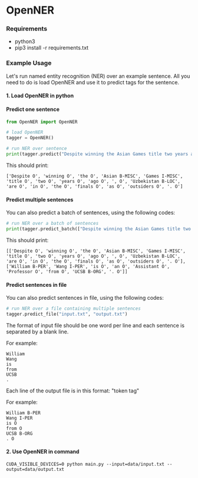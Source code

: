 # OpenNER

### Requirements
- python3
- pip3 install -r requirements.txt

### Example Usage

Let's run named entity recognition (NER) over an example sentence. All you need to do is load OpenNER and use it to predict tags for the sentence.

#### 1. Load OpenNER in python

#### Predict one sentence

```python
from OpenNER import OpenNER

# load OpenNER
tagger = OpenNER()

# run NER over sentence
print(tagger.predict("Despite winning the Asian Games title two years ago, Uzbekistan are in the finals as outsiders."))  

```

This should print:

```
['Despite O', 'winning O', 'the O', 'Asian B-MISC', 'Games I-MISC', 'title O', 'two O', 'years O', 'ago O', ', O', 'Uzbekistan B-LOC', 'are O', 'in O', 'the O', 'finals O', 'as O', 'outsiders O', '. O']  

```

#### Predict multiple sentences

You can also predict a batch of sentences, using the following codes:

```python
# run NER over a batch of sentences
print(tagger.predict_batch(["Despite winning the Asian Games title two years ago, Uzbekistan are in the finals as outsiders.", "William Wang is an Assistant Professor from UCSB."]))  

```

This should print:

```
[['Despite O', 'winning O', 'the O', 'Asian B-MISC', 'Games I-MISC', 'title O', 'two O', 'years O', 'ago O', ', O', 'Uzbekistan B-LOC', 'are O', 'in O', 'the O', 'finals O', 'as O', 'outsiders O', '. O'],   
['William B-PER', 'Wang I-PER', 'is O', 'an O', 'Assistant O', 'Professor O', 'from O', 'UCSB B-ORG', '. O']]  

```

#### Predict sentences in file

You can also predict sentences in file, using the following codes:

```python
# run NER over a file containing multiple sentences
tagger.predict_file("input.txt", "output.txt")  

```

The format of input file should be one word per line and each sentence is separated by a blank line.

For example:

```
William
Wang
is
from
UCSB
.
```

Each line of the output file is in this format: "token tag"

For example:

```
William B-PER
Wang I-PER
is O
from O
UCSB B-ORG
. O
```

#### 2. Use OpenNER in command

```
CUDA_VISIBLE_DEVICES=0 python main.py --input=data/input.txt --output=data/output.txt
```
